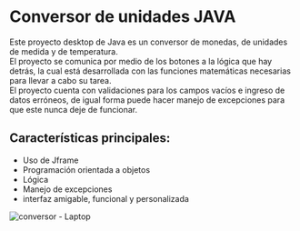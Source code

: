 <h1>Conversor de unidades JAVA</h1>
<p>Este proyecto desktop de Java es un conversor de monedas, de unidades de medida y de temperatura. <br > El proyecto se comunica por medio de los botones a la lógica que hay detrás, la cual está desarrollada con las funciones matemáticas necesarias para llevar a cabo su tarea. <br>
El proyecto cuenta con validaciones para los campos vacíos e ingreso de datos erróneos, de igual forma puede hacer manejo de excepciones para que este nunca deje de funcionar. 
</p>
<h2>Características principales: </h2>
<ul>
<li>Uso de Jframe</li>
<li>Programación orientada a objetos</li>
<li>Lógica</li>
<li>Manejo de excepciones</li>
<li>interfaz amigable, funcional y personalizada </li>
</ul>

![conversor - Laptop](https://user-images.githubusercontent.com/112362483/214980502-f3b93f6e-5f06-4c74-968d-e3c5b0c39d03.jpg)
